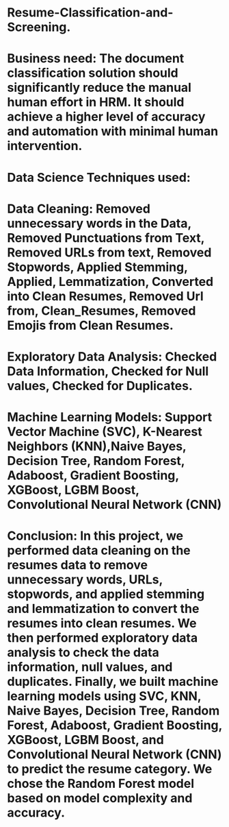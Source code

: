 # Resume-Classification-and-Screening.
# Business need: The document classification solution should significantly reduce the manual human effort in HRM. It should achieve a higher level of accuracy and automation with minimal human intervention. 

# Data Science Techniques used:

# Data Cleaning: Removed unnecessary words in the Data, Removed Punctuations from Text, Removed URLs from text, Removed Stopwords, Applied Stemming, Applied, Lemmatization, Converted into Clean Resumes, Removed Url from, Clean_Resumes, Removed Emojis from Clean Resumes. 

# Exploratory Data Analysis: Checked Data Information, Checked for Null values, Checked for Duplicates. 

# Machine Learning Models: Support Vector Machine (SVC), K-Nearest Neighbors (KNN),Naive Bayes, Decision Tree, Random Forest, Adaboost, Gradient Boosting, XGBoost, LGBM Boost, Convolutional Neural Network (CNN) 

# Conclusion: In this project, we performed data cleaning on the resumes data to remove unnecessary words, URLs, stopwords, and applied stemming and lemmatization to convert the resumes into clean resumes. We then performed exploratory data analysis to check the data information, null values, and duplicates. Finally, we built machine learning models using SVC, KNN, Naive Bayes, Decision Tree, Random Forest, Adaboost, Gradient Boosting, XGBoost, LGBM Boost, and Convolutional Neural Network (CNN) to predict the resume category. We chose the Random Forest model based on model complexity and accuracy.
